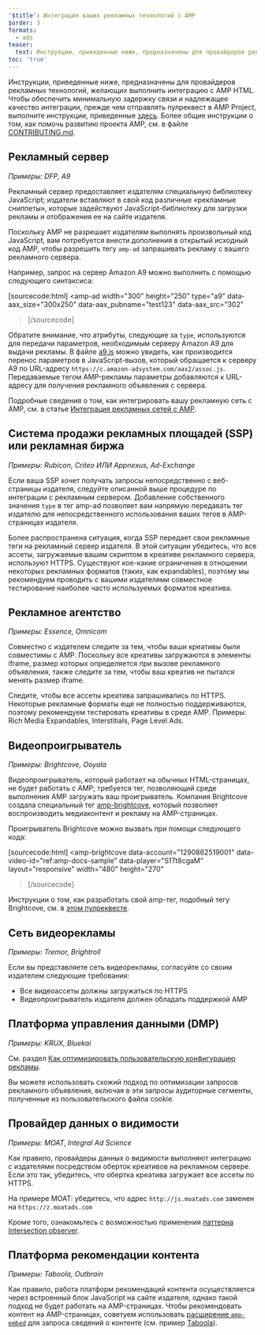 ```yaml
---
'$title': Интеграция ваших рекламных технологий с AMP
$order: 3
formats:
  - ads
teaser:
  text: Инструкции, приведенные ниже, предназначены для провайдеров рекламных технологий, желающих выполнить интеграцию с AMP HTML.
toc: 'true'
---
```


<!--
This file is imported from https://github.com/ampproject/amphtml/blob/main/ads/_integration-guide.md.
Please do not change this file.
If you have found a bug or an issue please
have a look and request a pull request there.
-->

Инструкции, приведенные ниже, предназначены для провайдеров рекламных технологий, желающих выполнить интеграцию с AMP HTML. Чтобы обеспечить минимальную задержку связи и надлежащее качество интеграции, прежде чем отправлять пулреквест в AMP Project, выполните инструкции, приведенные [здесь](https://github.com/ampproject/amphtml/blob/main/ads/../3p/README.md#ads). Более общие инструкции о том, как помочь развитию проекта AMP, см. в файле [CONTRIBUTING.md](https://github.com/ampproject/amphtml/blob/main/ads/../CONTRIBUTING.md).

## Рекламный сервер <a name="ad-server"></a>

_Примеры: DFP, A9_

Рекламный сервер предоставляет издателям специальную библиотеку JavaScript; издатели вставляют в свой код различные «рекламные сниппеты», которые задействуют JavaScript-библиотеку для загрузки рекламы и отображения ее на сайте издателя.

Поскольку AMP не разрешает издателям выполнять произвольный код JavaScript, вам потребуется внести дополнения в открытый исходный код AMP, чтобы разрешить тегу `amp-ad` запрашивать рекламу с вашего рекламного сервера.

Например, запрос на сервер Amazon A9 можно выполнить с помощью следующего синтаксиса:

[sourcecode:html]
<amp-ad
width="300"
height="250"
type="a9"
data-aax_size="300x250"
data-aax_pubname="test123"
data-aax_src="302"

> </amp-ad>
> [/sourcecode]

Обратите внимание, что атрибуты, следующие за `type`, используются для передачи параметров, необходимым серверу Amazon A9 для выдачи рекламы. В файле [a9.js](https://github.com/ampproject/amphtml/blob/main/ads/./a9.js) можно увидеть, как производится перенос параметров в JavaScript-вызов, который обращается к серверу A9 по URL-адресу `https://c.amazon-adsystem.com/aax2/assoc.js`. Передаваемые тегом AMP-рекламы параметры добавляются к URL-адресу для получения рекламного объявления с сервера.

Подробные сведения о том, как интегрировать вашу рекламную сеть с AMP, см. в статье [Интеграция рекламных сетей с AMP](https://github.com/ampproject/amphtml/blob/main/ads/README.md).

## Система продажи рекламных площадей (SSP) или рекламная биржа <a name="supply-side-platform-ssp-or-an-ad-exchange"></a>

_Примеры: Rubicon, Criteo ИЛИ Appnexus, Ad-Exchange_

Если ваша SSP хочет получать запросы непосредственно с веб-страницы издателя, следуйте описанной выше процедуре по интеграции с рекламным сервером. Добавление собственного значения `type` в тег amp-ad позволяет вам напрямую передавать тег издателю для непосредственного использования ваших тегов в AMP-страницах издателя.

Более распространена ситуация, когда SSP передает свои рекламные теги на рекламный сервер издателя. В этой ситуации убедитесь, что все ассеты, загружаемые вашим скриптом в креативе рекламного сервера, используют HTTPS. Существуют кое-какие ограничения в отношении некоторых рекламных форматов (таких, как expandables), поэтому мы рекомендуем проводить с вашими издателями совместное тестирование наиболее часто используемых форматов креатива.

## Рекламное агентство <a name="ad-agency"></a>

_Примеры: Essence, Omnicom_

Совместно с издателем следите за тем, чтобы ваши креативы были совместимы с AMP. Поскольку все креативы загружаются в элементы iframe, размер которых определяется при вызове рекламного объявления, также следите за тем, чтобы ваш креатив не пытался менять размер iframe.

Следите, чтобы все ассеты креатива запрашивались по HTTPS. Некоторые рекламные форматы еще не полностью поддерживаются, поэтому рекомендуем тестировать креативы в среде AMP. Примеры: Rich Media Expandables, Interstitials, Page Level Ads.

## Видеопроигрыватель <a name="video-player"></a>

_Примеры: Brightcove, Ooyala_

Видеопроигрыватель, который работает на обычных HTML-страницах, не будет работать с AMP; требуется тег, позволяющий среде выполнения AMP загружать ваш проигрыватель. Компания Brightcove создала специальный тег [amp-brightcove](https://github.com/ampproject/amphtml/blob/main/extensions/amp-brightcove/amp-brightcove.md), который позволяет воспроизводить медиаконтент и рекламу на AMP-страницах.

Проигрыватель Brightcove можно вызвать при помощи следующего кода:

[sourcecode:html]
<amp-brightcove
data-account="1290862519001"
data-video-id="ref:amp-docs-sample"
data-player="S1Tt8cgaM"
layout="responsive"
width="480"
height="270"

> </amp-brightcove>
> [/sourcecode]

Инструкции о том, как разработать свой amp-тег, подобный тегу Brightcove, см. в [этом пулреквесте](https://github.com/ampproject/amphtml/pull/1052).

## Сеть видеорекламы <a name="video-ad-network"></a>

_Примеры: Tremor, Brightroll_

Если вы представляете сеть видеорекламы, согласуйте со своим издателем следующие требования:

- Все видеоассеты должны загружаться по HTTPS
- Видеопроигрыватель издателя должен обладать поддержкой AMP

## Платформа управления данными (DMP) <a name="data-management-platform-dmp"></a>

_Примеры: KRUX, Bluekai_

См. раздел [Как оптимизировать пользовательскую конфигурацию рекламы](https://amp.dev/documentation/components/amp-ad#enhance-incoming-ad-configuration).

Вы можете использовать схожий подход по оптимизации запросов рекламного объявления, включая в эти запросы аудиторные сегменты, полученные из пользовательского файла cookie.

## Провайдер данных о видимости <a name="viewability-provider"></a>

_Примеры: MOAT, Integral Ad Science_

Как правило, провайдеры данных о видимости выполняют интеграцию с издателями посредством оберток креативов на рекламном сервере. Если это так, убедитесь, что обертка креатива загружает все ассеты по HTTPS.

На примере MOAT: убедитесь, что адрес `http://js.moatads.com` заменен на `https://z.moatads.com`

Кроме того, ознакомьтесь с возможностью применения [паттерна Intersection observer](https://github.com/ampproject/amphtml/blob/main/ads/README.md#ad-viewability).

## Платформа рекомендации контента <a name="content-recommendation-platform"></a>

_Примеры: Taboola, Outbrain_

Как правило, работа платформ рекомендаций контента осуществляется через встроенный блок JavaScript на сайте издателя, однако такой подход не будет работать на AMP-страницах. Чтобы рекомендовать контент на AMP-страницах, советуем использовать [расширение `amp-embed`](https://amp.dev/documentation/components/amp-ad) для запроса сведений о контенте (см. пример [Taboola](https://github.com/ampproject/amphtml/blob/main/ads/taboola.md)).
